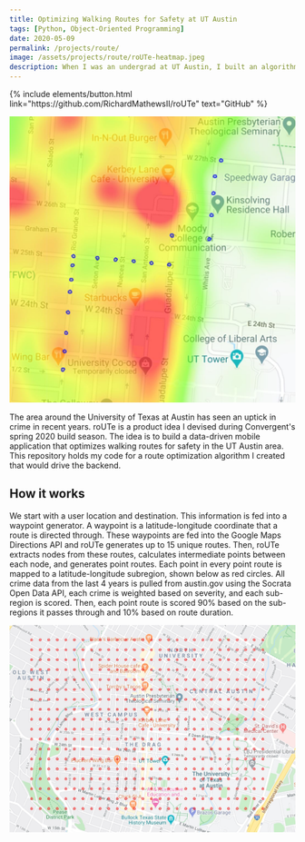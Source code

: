 ```yaml
---
title: Optimizing Walking Routes for Safety at UT Austin
tags: [Python, Object-Oriented Programming]
date: 2020-05-09
permalink: /projects/route/
image: /assets/projects/route/roUTe-heatmap.jpeg
description: When I was an undergrad at UT Austin, I built an algorithm called roUTe designed to help students navigate crime in the campus area. It placed first at Convergent's Spring 2020 Demo Day.
---
```


<p class="text-center">
{% include elements/button.html link="https://github.com/RichardMathewsII/roUTe" text="GitHub" %}
</p>

![route](/assets/projects/route/roUTe-heatmap.jpeg)

The area around the University of Texas at Austin has seen an uptick in crime in 
recent years. roUTe is a product idea I devised during Convergent's spring 2020 build season. The idea is to 
build a data-driven mobile application that optimizes walking routes for safety in 
the UT Austin area. This repository holds my code for a route optimization algorithm
I created that would drive the backend.

## How it works
We start with a user location and destination. This information is fed into a 
waypoint generator. A waypoint is a latitude-longitude coordinate that a route is 
directed through. These waypoints are fed into the Google Maps Directions API 
and roUTe generates up to 15 unique routes. Then, roUTe extracts nodes from these routes,
calculates intermediate points between each node, and generates point routes. 
Each point in every point route is mapped to a latitude-longitude subregion, 
shown below as red circles. All crime data from the last 4 years is pulled from 
austin.gov using the Socrata Open Data API, each crime is weighted based on severity, 
and each sub-region is scored. Then, each point route is scored 90% based on the 
sub-regions it passes through and 10% based on route duration. 

![regions](/assets/projects/route/roUTe-regions.jpeg)